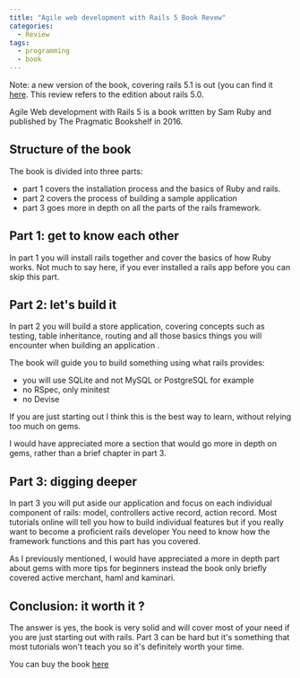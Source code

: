 ```yaml
---
title: "Agile web development with Rails 5 Book Revew"
categories:
  - Review
tags:
  - programming
  - book
---
```


Note: a new version of the book, covering rails 5.1 is out (you can find it [here](https://pragprog.com/book/rails51/agile-web-development-with-rails-51). This review refers to the edition about rails 5.0.

Agile Web development with Rails 5 is a book written by Sam Ruby and published by The Pragmatic Bookshelf in 2016.


## Structure of the book

The book is divided into three parts:
- part 1 covers the installation process and the basics of Ruby and rails.
- part 2 covers the process of building a sample application
- part 3 goes more in depth on all the parts of the rails framework.


## Part 1:  get to know each other

In part 1 you will install rails together and cover the basics of how Ruby works. Not much to say here, if you ever installed a rails app before you can skip this part.


## Part 2: let's build it

In part 2 you will build a store application, covering concepts such as testing, table inheritance, routing and all those basics things you will encounter when building an application .

The book will guide you to build something using what rails provides: 
- you will use SQLite and not MySQL or PostgreSQL for example 
- no RSpec, only minitest
- no Devise

If you are just starting out I think this is the best way to learn, without relying too much on gems.

I would have appreciated more a section that would go more in depth on gems, rather than a brief chapter in part 3.


## Part 3: digging deeper 

In part 3 you will put aside our application and focus on each individual component of rails:  model, controllers active record, action record.
Most tutorials online will tell you how to build individual features but if you really want to become a proficient rails  developer You need to know how the framework functions and this part has you covered.

As I previously mentioned, I would have appreciated a more in depth part about gems with more tips for beginners instead the book only briefly covered active merchant, haml and kaminari.

## Conclusion: it worth it ?

The answer is yes, the book is very solid and will cover most of your need if you are just starting out with rails.
Part 3 can be hard but it's something that most tutorials won't teach you so it's definitely worth your time.

You can buy the book [here](https://pragprog.com/book/rails5/agile-web-development-with-rails-5)

